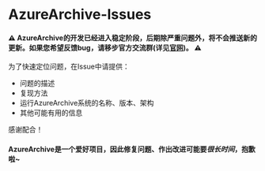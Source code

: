 # AzureArchive-Issues

#### ⚠ AzureArchive的开发已经进入稳定阶段，后期除严重问题外，将不会推送新的更新。如果您希望反馈bug，请移步官方交流群(详见[官网](https://aadoc.foxxlight.top/))。 ⚠

为了快速定位问题，在Issue中请提供：
- 问题的描述
- 复现方法
- 运行AzureArchive系统的名称、版本、架构
- 其他可能有用的信息

感谢配合！
#### AzureArchive是一个爱好项目，因此修复问题、作出改进可能要*很长时间*，抱歉啦~
